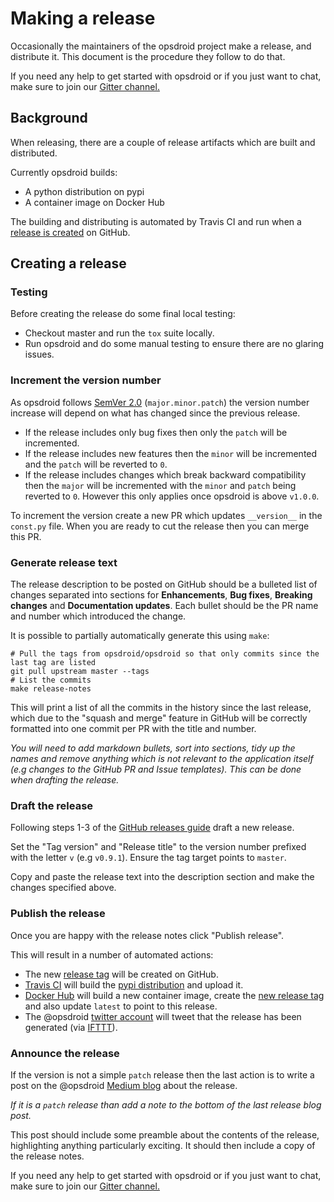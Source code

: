 # Making a release

Occasionally the maintainers of the opsdroid project make a release, and
distribute it.  This document is the procedure they follow to do that.

If you need any help to get started with opsdroid or if you just want to chat, make sure to join our [Gitter channel.](https://gitter.im/opsdroid/)

## Background

When releasing, there are a couple of release artifacts which are built and distributed.

Currently opsdroid builds:

 * A python distribution on pypi
 * A container image on Docker Hub

The building and distributing is automated by Travis CI and run when a [release is created](https://help.github.com/articles/creating-releases/) on GitHub.

## Creating a release

### Testing

Before creating the release do some final local testing:

 * Checkout master and run the `tox` suite locally.
 * Run opsdroid and do some manual testing to ensure there are no glaring issues.


### Increment the version number

As opsdroid follows [SemVer 2.0](http://semver.org/) (`major.minor.patch`) the version number increase will depend on what has changed since the previous release.

 * If the release includes only bug fixes then only the `patch` will be incremented.
 * If the release includes new features then the `minor` will be incremented and the `patch` will be reverted to `0`.
 * If the release includes changes which break backward compatibility then the `major` will be incremented with the `minor` and `patch` being reverted to `0`. However this only applies once opsdroid is above `v1.0.0`.

To increment the version create a new PR which updates `__version__` in the `const.py` file. When you are ready to cut the release then you can merge this PR.

### Generate release text

The release description to be posted on GitHub should be a bulleted list of changes separated into sections for **Enhancements**, **Bug fixes**, **Breaking changes** and **Documentation updates**. Each bullet should be the PR name and number which introduced the change.

It is possible to partially automatically generate this using `make`:

```shell
# Pull the tags from opsdroid/opsdroid so that only commits since the last tag are listed
git pull upstream master --tags
# List the commits
make release-notes
```

This will print a list of all the commits in the history since the last release, which due to the "squash and merge" feature in GitHub will be correctly formatted into one commit per PR with the title and number.

_You will need to add markdown bullets, sort into sections, tidy up the names and remove anything which is not relevant to the application itself (e.g changes to the GitHub PR and Issue templates). This can be done when drafting the release._

### Draft the release

Following steps 1-3 of the [GitHub releases guide](https://help.github.com/articles/creating-releases/) draft a new release.

Set the "Tag version" and "Release title" to the version number prefixed with the letter `v` (e.g `v0.9.1`). Ensure the tag target points to `master`.

Copy and paste the release text into the description section and make the changes specified above.

### Publish the release

Once you are happy with the release notes click "Publish release".

This will result in a number of automated actions:

 - The new [release tag](https://github.com/opsdroid/opsdroid/tags) will be created on GitHub.
 - [Travis CI](https://travis-ci.org/opsdroid/opsdroid) will build the [pypi distribution](https://pypi.python.org/pypi/opsdroid) and upload it.
 - [Docker Hub](https://hub.docker.com/r/opsdroid/opsdroid/) will build a new container image, create the [new release tag](https://hub.docker.com/r/opsdroid/opsdroid/tags/) and also update `latest` to point to this release.
 - The @opsdroid [twitter account](https://twitter.com/opsdroid) will tweet that the release has been generated (via [IFTTT](https://ifttt.com)).

### Announce the release

If the version is not a simple `patch` release then the last action is to write a post on the @opsdroid [Medium blog](https://medium.com/opsdroid) about the release.

_If it is a `patch` release than add a note to the bottom of the last release blog post._

This post should include some preamble about the contents of the release, highlighting anything particularly exciting. It should then include a copy of the release notes.

If you need any help to get started with opsdroid or if you just want to chat, make sure to join our [Gitter channel.](https://gitter.im/opsdroid/)
